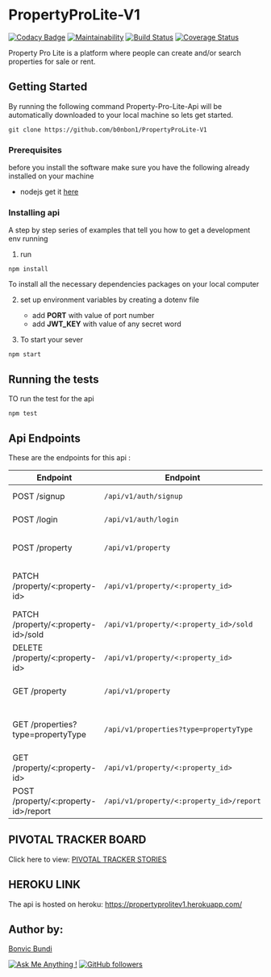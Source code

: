 # PropertyProLite-V1

[![Codacy Badge](https://api.codacy.com/project/badge/Grade/52ce4b21e3c7467bacfa213baec42adf)](https://app.codacy.com/app/b0nbon1/PropertyProLite-V1?utm_source=github.com&utm_medium=referral&utm_content=b0nbon1/PropertyProLite-V1&utm_campaign=Badge_Grade_Dashboard)
[![Maintainability](https://api.codeclimate.com/v1/badges/403106bcf8900e25d7a7/maintainability)](https://codeclimate.com/github/b0nbon1/PropertyProLite-V1/maintainability) [![Build Status](https://travis-ci.org/b0nbon1/PropertyProLite-V1.svg?branch=develop)](https://travis-ci.org/b0nbon1/PropertyProLite-V1) [![Coverage Status](https://coveralls.io/repos/github/b0nbon1/PropertyProLite-V1/badge.svg?branch=develop)](https://coveralls.io/github/b0nbon1/PropertyProLite-V1?branch=develop)

Property Pro Lite is a platform where people can create and/or search properties for sale or rent.

## Getting Started
By running the following command Property-Pro-Lite-Api will be automatically downloaded to your local machine so lets get started.

```
git clone https://github.com/b0nbon1/PropertyProLite-V1
```

### Prerequisites

before you install the software make sure you have the following already installed on your machine

- nodejs get it [here](https://nodejs.org)


### Installing api

A step by step series of examples that tell you how to get a development env running
1. run
```
npm install 
```
To install all the necessary dependencies packages on your local computer

2. set up environment variables by creating a dotenv file
   * add **PORT** with value of port number
   * add **JWT_KEY** with value of any secret word

3. To start your sever
```
npm start
```


## Running the tests

TO run the test for the api 
```
npm test 
```
## Api Endpoints
These are the endpoints for this api :

| Endpoint        | Endpoint                 | Functionality|
| ------------- | --------------------------|------------|
| POST /signup          |`/api/v1/auth/signup`   |User create an account|
| POST  /login       | `/api/v1/auth/login`   |User login to their account|
| POST   /property     | `/api/v1/property`    |Agent post property advert|
| PATCH    /property/<:property-id>     | `/api/v1/property/<:property_id>`|Agent update their property advert|
| PATCH    /property/<:property-id>/sold      | `/api/v1/property/<:property_id>/sold`       |Agent mark their advert as sold|
| DELETE  /property/<:property-id>     | `/api/v1/property/<:property_id>` |Agent delete their advert|
| GET /property | `/api/v1/property`|get all property adverts|
| GET /properties?type=propertyType |`/api/v1/properties?type=propertyType` |get all property adverts of specific type|
| GET /property/<:property-id>         | `/api/v1/property/<:property_id>`|get a specific advert|
| POST  /property/<:property-id>/report        | `/api/v1/property/<:property_id>/report`      |User report property as Fraud|

## PIVOTAL TRACKER BOARD
Click here to view: [PIVOTAL TRACKER STORIES](https://www.pivotaltracker.com/n/projects/2353886)

## HEROKU LINK

The api is hosted on heroku: https://propertyprolitev1.herokuapp.com/

## Author by:

[Bonvic Bundi](https://www.bonbo.io.ke)

[![Ask Me Anything !](https://img.shields.io/badge/Ask%20me-anything-1abc9c.svg)](https://twitter.com/Bonvic7) [![GitHub followers](https://img.shields.io/github/followers/b0nbon1.svg?style=social&label=Follow&maxAge=2592000)](https://github.com/b0nbon1?tab=followers)